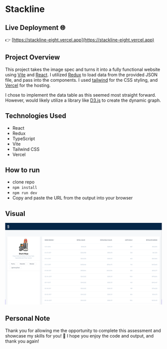 # Stackline

## Live Deployment 🌐

👉 [https://stackline-eight.vercel.app](https://stackline-eight.vercel.app)

## Project Overview

This project takes the image spec and turns it into a fully functional website using [Vite](https://vitejs.dev/) and [React](https://reactjs.org/). I utilized [Redux](https://redux.js.org/) to load data from the provided JSON file, and pass into the components. I used [tailwind](https://tailwindcss.com/) for the CSS styling, and [Vercel](https://vercel.com/) for the hosting.

I chose to implement the data table as this seemed most straight forward. However, would likely utilize a library like [D3.js](https://d3js.org/) to create the dynamic graph.

## Technologies Used

- React
- Redux
- TypeScript
- Vite
- Tailwind CSS
- Vercel

## How to run

- clone repo
- `npm install`
- `npm run dev`
- Copy and paste the URL from the output into your browser

## Visual

![Screenshot of the completed project](./doc/completed-project-screenshot.png)

## Personal Note

Thank you for allowing me the opportunity to complete this assessment and showcase my skills for you! 🙏 I hope you enjoy the code and output, and thank you again!
